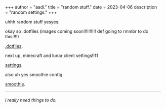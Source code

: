 +++
author = "aadi."
title = "random stuff."
date = 2023-04-06
description = "random settings."
+++

uhhh random stuff yesyes.
<!--more-->

okay so .dotfiles (images coming soon!!!!!!!!!! def going to rmmbr to do this!!!!)

[.dotfiles](https://github.com/2200g/.dotfiles).

next up, minecraft and lunar client settings!!11

[settings](https://github.com/2200g/settings).

also uh yes smoothie config.

[smoothie](https://github.com/2200g/blurshit).



---
###### i really need things to do.